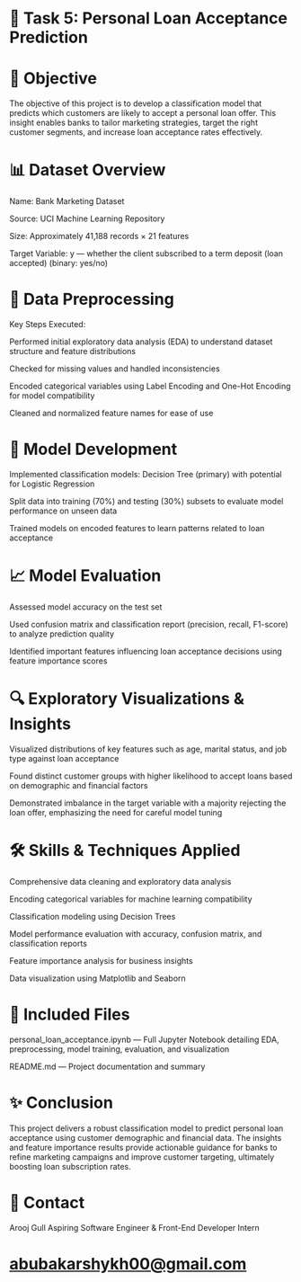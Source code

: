 # 💼 Task 5: Personal Loan Acceptance Prediction
# 📌 Objective
The objective of this project is to develop a classification model that predicts which customers are likely to accept a personal loan offer. This insight enables banks to tailor marketing strategies, target the right customer segments, and increase loan acceptance rates effectively.

# 📊 Dataset Overview
Name: Bank Marketing Dataset

Source: UCI Machine Learning Repository

Size: Approximately 41,188 records × 21 features

Target Variable: y — whether the client subscribed to a term deposit (loan accepted) (binary: yes/no)

# 🧹 Data Preprocessing
Key Steps Executed:

Performed initial exploratory data analysis (EDA) to understand dataset structure and feature distributions

Checked for missing values and handled inconsistencies

Encoded categorical variables using Label Encoding and One-Hot Encoding for model compatibility

Cleaned and normalized feature names for ease of use

# 🧠 Model Development
Implemented classification models: Decision Tree (primary) with potential for Logistic Regression

Split data into training (70%) and testing (30%) subsets to evaluate model performance on unseen data

Trained models on encoded features to learn patterns related to loan acceptance

# 📈 Model Evaluation
Assessed model accuracy on the test set

Used confusion matrix and classification report (precision, recall, F1-score) to analyze prediction quality

Identified important features influencing loan acceptance decisions using feature importance scores

# 🔍 Exploratory Visualizations & Insights
Visualized distributions of key features such as age, marital status, and job type against loan acceptance

Found distinct customer groups with higher likelihood to accept loans based on demographic and financial factors

Demonstrated imbalance in the target variable with a majority rejecting the loan offer, emphasizing the need for careful model tuning

# 🛠️ Skills & Techniques Applied
Comprehensive data cleaning and exploratory data analysis

Encoding categorical variables for machine learning compatibility

Classification modeling using Decision Trees

Model performance evaluation with accuracy, confusion matrix, and classification reports

Feature importance analysis for business insights

Data visualization using Matplotlib and Seaborn

# 🧾 Included Files
personal_loan_acceptance.ipynb — Full Jupyter Notebook detailing EDA, preprocessing, model training, evaluation, and visualization

README.md — Project documentation and summary

# ✨ Conclusion
This project delivers a robust classification model to predict personal loan acceptance using customer demographic and financial data. The insights and feature importance results provide actionable guidance for banks to refine marketing campaigns and improve customer targeting, ultimately boosting loan subscription rates.

# 📧 Contact
Arooj Gull
Aspiring Software Engineer & Front-End Developer Intern
# abubakarshykh00@gmail.com

